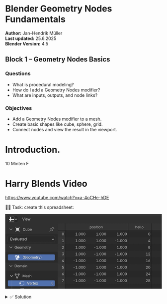 # Blender Geometry Nodes Fundamentals

**Author:** Jan-Hendrik Müller  
**Last updated:** 25.6.2025  
**Blender Version:** 4.5

## Block 1 – Geometry Nodes Basics




### Questions
- What is procedural modeling?
- How do I add a Geometry Nodes modifier?
- What are inputs, outputs, and node links?

### Objectives
- Add a Geometry Nodes modifier to a mesh.
- Create basic shapes like cube, sphere, grid.
- Connect nodes and view the result in the viewport.



# Introduction.

10 Minten F





# Harry Blends Video
https://www.youtube.com/watch?v=a-4oCHe-hDE


🧑‍💻 Task: create this spreadsheet:

![alt text](image-0.png)

<details>
<summary>✅ Solution</summary>

![alt text](image-1.png)

</details>